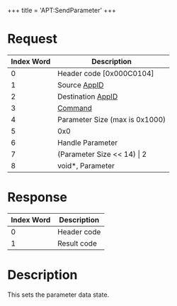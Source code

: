 +++
title = 'APT:SendParameter'
+++

# Request

| Index Word | Description                                                |
|------------|------------------------------------------------------------|
| 0          | Header code \[0x000C0104\]                                 |
| 1          | Source [AppID](NS_and_APT_Services#appids "wikilink")      |
| 2          | Destination [AppID](NS_and_APT_Services#appids "wikilink") |
| 3          | [Command](NS_and_APT_Services#command "wikilink")          |
| 4          | Parameter Size (max is 0x1000)                             |
| 5          | 0x0                                                        |
| 6          | Handle Parameter                                           |
| 7          | (Parameter Size \<\< 14) \| 2                              |
| 8          | void\*, Parameter                                          |

# Response

| Index Word | Description |
|------------|-------------|
| 0          | Header code |
| 1          | Result code |

# Description

This sets the parameter data state.
